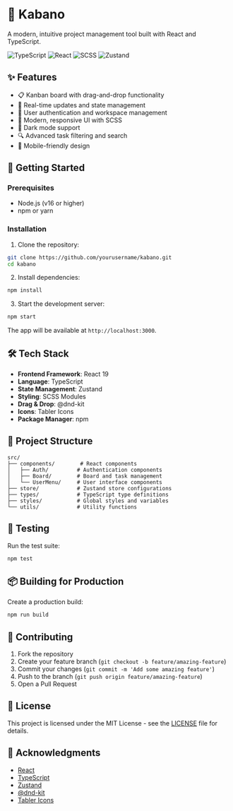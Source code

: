 # 🎯 Kabano

A modern, intuitive project management tool built with React and TypeScript.

![TypeScript](https://img.shields.io/badge/TypeScript-007ACC?style=for-the-badge&logo=typescript&logoColor=white)
![React](https://img.shields.io/badge/React-20232A?style=for-the-badge&logo=react&logoColor=61DAFB)
![SCSS](https://img.shields.io/badge/SCSS-CC6699?style=for-the-badge&logo=sass&logoColor=white)
![Zustand](https://img.shields.io/badge/Zustand-000000?style=for-the-badge&logo=zustand&logoColor=white)

## ✨ Features

- 📋 Kanban board with drag-and-drop functionality
- 🔄 Real-time updates and state management
- 👥 User authentication and workspace management
- 🎨 Modern, responsive UI with SCSS
- 🌙 Dark mode support
- 🔍 Advanced task filtering and search
- 📱 Mobile-friendly design

## 🚀 Getting Started

### Prerequisites

- Node.js (v16 or higher)
- npm or yarn

### Installation

1. Clone the repository:
```bash
git clone https://github.com/yourusername/kabano.git
cd kabano
```

2. Install dependencies:
```bash
npm install
```

3. Start the development server:
```bash
npm start
```

The app will be available at `http://localhost:3000`.

## 🛠️ Tech Stack

- **Frontend Framework**: React 19
- **Language**: TypeScript
- **State Management**: Zustand
- **Styling**: SCSS Modules
- **Drag & Drop**: @dnd-kit
- **Icons**: Tabler Icons
- **Package Manager**: npm

## 📁 Project Structure

```
src/
├── components/        # React components
│   ├── Auth/         # Authentication components
│   ├── Board/        # Board and task management
│   └── UserMenu/     # User interface components
├── store/            # Zustand store configurations
├── types/            # TypeScript type definitions
├── styles/           # Global styles and variables
└── utils/            # Utility functions
```

## 🧪 Testing

Run the test suite:
```bash
npm test
```

## 📦 Building for Production

Create a production build:
```bash
npm run build
```

## 🤝 Contributing

1. Fork the repository
2. Create your feature branch (`git checkout -b feature/amazing-feature`)
3. Commit your changes (`git commit -m 'Add some amazing feature'`)
4. Push to the branch (`git push origin feature/amazing-feature`)
5. Open a Pull Request

## 📝 License

This project is licensed under the MIT License - see the [LICENSE](LICENSE) file for details.

## 🙏 Acknowledgments

- [React](https://reactjs.org/)
- [TypeScript](https://www.typescriptlang.org/)
- [Zustand](https://github.com/pmndrs/zustand)
- [@dnd-kit](https://dndkit.com/)
- [Tabler Icons](https://tabler-icons.io/)
